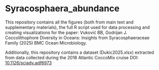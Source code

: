 # Syracosphaera_abundance
This repository contains all the figures (both from main text and supplementary materials), the full R script used for data processing and creating visualizations for the paper:
Vuković BB, Godrijan J. Coccolithophore Diversity in Oceans: Insights from Syracosphaeraceae Family (2025) BMC Ocean Microbiology.

Additionally, this repository contains a dataset (Dukic2025.xlsx) extracted from data collected during the 2018 Atlantic CoccoMix cruise DOI: [10.1126/sciadv.adf6973](https://www.science.org/doi/10.1126/sciadv.adf6973)

